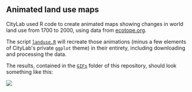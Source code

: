 ## Animated land use maps

CityLab used R code to create animated maps showing changes in world land use from 1700 to 2000, using data from [ecotope.org](http://ecotope.org). 

The script [`landuse.R`](https://github.com/theatlantic/citylab-data/blob/master/land-use-maps/landuse.R) will recreate those animations (minus a few elements of CityLab's private `ggplot` theme) in their entirety, including downloading and processing the data.

The results, contained in the [`GIFs`](https://github.com/theatlantic/citylab-data/blob/master/land-use-maps/GIFs/) folder of this repository, should look something like this: 

![](https://github.com/theatlantic/citylab-data/blob/master/land-use-maps/GIFs/landuse.gif)